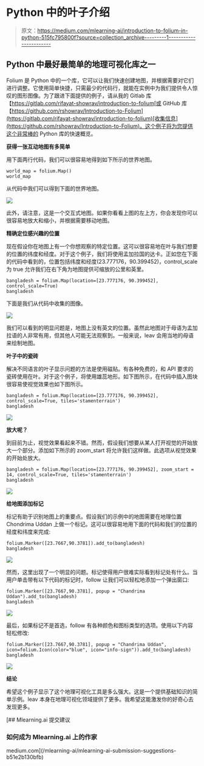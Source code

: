 # Python 中的叶子介绍

> 原文：<https://medium.com/mlearning-ai/introduction-to-folium-in-python-515fc795800f?source=collection_archive---------1----------------------->

## Python 中最好最简单的地理可视化库之一

Folium 是 Python 中的一个库，它可以让我们快速创建地图，并根据需要对它们进行调整。它使用简单快捷，只需最少的代码行，就能在实例中为我们提供令人惊叹的图形图像。为了跟进下面提供的例子，请从我的 Gitlab 库【https://gitlab.com/rifayat-showrav/introduction-to-folium[或 GitHub 库【https://github.com/rshowrav/Introduction-to-Folium](https://gitlab.com/rifayat-showrav/introduction-to-folium)[收集信息](https://github.com/rshowrav/Introduction-to-Folium)。这个例子将为您提供这个非常棒的 Python 库的快速概览。

**获得一张互动地图有多简单**

用下面两行代码，我们可以很容易地得到如下所示的世界地图。

```
world_map = folium.Map()
world_map
```

从代码中我们可以得到下面的世界地图。

![](img/cee8fad2d455d6ea9e4ce7eb09fe227b.png)

此外，请注意，这是一个交互式地图。如果你看看上图的左上方，你会发现你可以很容易地放大和缩小，并根据需要移动地图。

**精确定位感兴趣的位置**

现在假设你在地图上有一个你想观察的特定位置。这可以很容易地在叶与我们想要的位置的纬度和经度。对于这个例子，我们将使用孟加拉国的达卡。正如您在下面的代码中看到的，位置包括纬度和经度(23.777176，90.399452)，control_scale 为 true 允许我们在右下角为地图提供可缩放的公里和英里。

```
bangladesh = folium.Map(location=[23.777176, 90.399452], control_scale=True)
bangladesh
```

下面是我们从代码中收集的图像。

![](img/273466838d565c193ad5e180fc4899d6.png)

我们可以看到的明显问题是，地图上没有英文的位置。虽然此地图对于母语为孟加拉语的人非常有用，但其他人可能无法观察到。一般来说，leav 会用当地的母语来绘制地图。

**叶子中的瓷砖**

解决不同语言的叶子显示问题的方法是使用磁贴。有各种免费的，和 API 要求的瓷砖使用在叶。对于这个例子，将使用雄蕊地形。如下图所示，在代码中插入图块很容易使视觉效果也如下图所示。

```
bangladesh = folium.Map(location=[23.777176, 90.399452], control_scale=True, tiles='stamenterrain')
bangladesh
```

![](img/20ed274091d26e36e2151323750ef089.png)

**放大呢？**

到目前为止，视觉效果看起来不错。然而，假设我们想要从某人打开视觉的开始放大一个部分。添加如下所示的 zoom_start 将允许我们这样做。此选项从视觉效果的开始处放大。

```
bangladesh = folium.Map(location=[23.777176, 90.399452], zoom_start = 14, control_scale=True, tiles='stamenterrain')
bangladesh
```

![](img/297ab3a7471fecc48f20c6f0a6771244.png)

**给地图添加标记**

标记有助于识别地图上的重要点。假设我们的示例中的地图需要在地理位置 Chondrima Uddan 上做一个标记。这可以很容易地用下面的代码和我们的位置的经度和纬度来完成:

```
folium.Marker([23.7667,90.3781]).add_to(bangladesh)
bangladesh
```

![](img/07fb96a35547076a2c07d54671b69066.png)

然而，这里出现了一个明显的问题。标记使得用户很难实际看到标记处有什么。当用户单击带有以下代码的标记时，follow 让我们可以轻松地添加一个弹出窗口:

```
folium.Marker([23.7667,90.3781], popup = "Chandrima Uddan").add_to(bangladesh)
bangladesh
```

![](img/8d9e582d544fcd4f3f321ff5c810f8d3.png)

最后，如果标记不是首选，follow 有各种颜色和图标类型的选项。使用以下内容轻松修改:

```
folium.Marker([23.7667,90.3781], popup = "Chandrima Uddan", icon=folium.Icon(color="blue", icon="info-sign")).add_to(bangladesh)
bangladesh
```

![](img/2ee7065e8f78cd5baefff9d4db609e4e.png)

**结论**

希望这个例子显示了这个地理可视化工具是多么强大。这是一个提供基础知识的简单示例。leav 本身在地理可视化领域提供了更多。我希望这能激发你的好奇心去发现更多。

[](/mlearning-ai/mlearning-ai-submission-suggestions-b51e2b130bfb) [## Mlearning.ai 提交建议

### 如何成为 Mlearning.ai 上的作家

medium.com](/mlearning-ai/mlearning-ai-submission-suggestions-b51e2b130bfb)